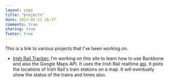 ```yaml
---
layout: page
title: "projects"
date: 2013-02-21 16:27
comments: true
sharing: true
footer: true
---
```


This is a link to various projects that I've been working on.

* [Irish Rail Tracker:](http://www.gerardcondon.com/projects/irishrail/index.html) I'm working on this site to learn how to use Backbone and also the Google Maps API. It uses the Irish Rail realtime [api](http://api.irishrail.ie/realtime/). It plots the locations of Irish Rail's train stations on a map. It will eventually show the status of the trains and times also.
